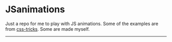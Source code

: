 # JSanimations
Just a repo for me to play with JS animations.
Some of the examples are from [css-tricks].
Some are made myself.

---

[css-tricks]: https://css-tricks.com/lots-of-ways-to-use-math-random-in-javascript/
